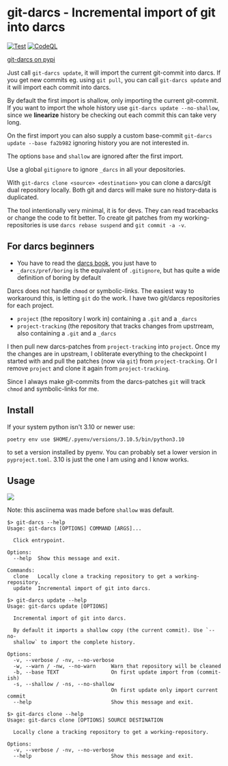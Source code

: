 git-darcs - Incremental import of git into darcs
================================================

[![Test](https://github.com/ganwell/git-darcs/actions/workflows/test.yml/badge.svg)](https://github.com/ganwell/git-darcs/actions/workflows/test.yml) [![CodeQL](https://github.com/ganwell/git-darcs/actions/workflows/codeql-analysis.yml/badge.svg)](https://github.com/ganwell/git-darcs/actions/workflows/codeql-analysis.yml)

[git-darcs on pypi](https://pypi.org/project/git-darcs/)

Just call `git-darcs update`, it will import the current git-commit into darcs.
If you get new commits eg. using `git pull`, you can call `git-darcs update` and
it will import each commit into darcs.

By default the first import is shallow, only importing the current git-commit.
If you want to import the whole history use `git-darcs update --no-shallow`,
since we **linearize** history be checking out each commit this can take very
long.

On the first import you can also supply a custom base-commit `git-darcs update
--base fa2b982` ignoring history you are not interested in.

The options `base` and `shallow` are ignored after the first import.

Use a global `gitignore` to ignore `_darcs` in all your depositories.

With `git-darcs clone <source> <destination>` you can clone a darcs/git dual
repository locally. Both git and darcs will make sure no history-data is
duplicated.

The tool intentionally very minimal, it is for devs. They can read tracebacks or
change the code to fit better. To create git patches from my working-repositories
is use `darcs rebase suspend` and `git commit -a -v`.

For darcs beginners
-------------------

* You have to read the [darcs book](https://darcsbook.acmelabs.space/), you just
  have to
* `_darcs/pref/boring` is the equivalent of `.gitignore`, but has quite a wide
  definition of boring by default

Darcs does not handle `chmod` or symbolic-links. The easiest way to workaround
this, is letting `git` do the work. I have two git/darcs repositories for each
project.

* `project` (the repository I work in) containing a `.git` and a `_darcs`
* `project-tracking` (the repository that tracks changes from upstrream,
   also containing a `.git` and a `_darcs`

I then pull new darcs-patches from `project-tracking` into `project`. Once my
the changes are in upstream, I obliterate everything to the checkpoint I started
with and pull the patches (now via `git`) from `project-tracking`. Or I remove
`project` and clone it again from `project-tracking`.

Since I always make git-commits from the darcs-patches `git` will track `chmod`
and symbolic-links for me.

Install
-------

If your system python isn't 3.10 or newer use:

`poetry env use $HOME/.pyenv/versions/3.10.5/bin/python3.10`

to set a version installed by pyenv. You can probably set a lower version in
`pyproject.toml`. 3.10 is just the one I am using and I know works.

Usage
-----

<a href="https://asciinema.org/a/518694" target="_blank"><img
src="https://asciinema.org/a/518694.svg" /></a>

Note: this asciinema was made before `shallow` was default.

```
$> git-darcs --help
Usage: git-darcs [OPTIONS] COMMAND [ARGS]...

  Click entrypoint.

Options:
  --help  Show this message and exit.

Commands:
  clone   Locally clone a tracking repository to get a working-repository.
  update  Incremental import of git into darcs.
```

```
$> git-darcs update --help
Usage: git-darcs update [OPTIONS]

  Incremental import of git into darcs.

  By default it imports a shallow copy (the current commit). Use `--no-
  shallow` to import the complete history.

Options:
  -v, --verbose / -nv, --no-verbose
  -w, --warn / -nw, --no-warn     Warn that repository will be cleaned
  -b, --base TEXT                 On first update import from (commit-ish)
  -s, --shallow / -ns, --no-shallow
                                  On first update only import current commit
  --help                          Show this message and exit.
```

```
$> git-darcs clone --help
Usage: git-darcs clone [OPTIONS] SOURCE DESTINATION

  Locally clone a tracking repository to get a working-repository.

Options:
  -v, --verbose / -nv, --no-verbose
  --help                          Show this message and exit.
```

